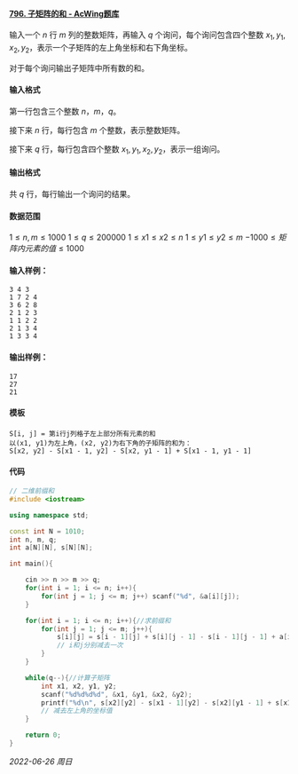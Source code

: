 #### [796. 子矩阵的和 - AcWing题库](https://www.acwing.com/problem/content/798/)

输入一个 $n$ 行 $m$ 列的整数矩阵，再输入 $q$ 个询问，每个询问包含四个整数 $x_1,y_1,x_2,y_2$，表示一个子矩阵的左上角坐标和右下角坐标。

对于每个询问输出子矩阵中所有数的和。

#### 输入格式

第一行包含三个整数 $n，m，q$。

接下来 $n$ 行，每行包含 $m$ 个整数，表示整数矩阵。

接下来 $q$ 行，每行包含四个整数 $x_1,y_1,x_2,y_2$，表示一组询问。

#### 输出格式

共 $q$ 行，每行输出一个询问的结果。

#### 数据范围

$1≤n,m≤1000$
$1≤q≤200000$
$1≤x1≤x2≤n$
$1≤y1≤y2≤m$
$−1000≤矩阵内元素的值≤1000$

#### 输入样例：

```
3 4 3
1 7 2 4
3 6 2 8
2 1 2 3
1 1 2 2
2 1 3 4
1 3 3 4
```

#### 输出样例：

``` 
17
27
21
```

#### 模板

```
S[i, j] = 第i行j列格子左上部分所有元素的和
以(x1, y1)为左上角，(x2, y2)为右下角的子矩阵的和为：
S[x2, y2] - S[x1 - 1, y2] - S[x2, y1 - 1] + S[x1 - 1, y1 - 1]
```

#### 代码

```cpp
// 二维前缀和
#include <iostream>

using namespace std;

const int N = 1010;
int n, m, q;
int a[N][N], s[N][N];

int main(){

    cin >> n >> m >> q;
    for(int i = 1; i <= n; i++){
        for(int j = 1; j <= m; j++) scanf("%d", &a[i][j]);
    }

    for(int i = 1; i <= n; i++){//求前缀和
        for(int j = 1; j <= m; j++){
            s[i][j] = s[i - 1][j] + s[i][j - 1] - s[i - 1][j - 1] + a[i][j];
            // i和j分别减去一次
        }
    }

    while(q--){//计算子矩阵
        int x1, x2, y1, y2;
        scanf("%d%d%d%d", &x1, &y1, &x2, &y2);
        printf("%d\n", s[x2][y2] - s[x1 - 1][y2] - s[x2][y1 - 1] + s[x1 - 1][y1 - 1]);
        // 减去左上角的坐标值
    }

    return 0;
}
```


*2022-06-26 周日*